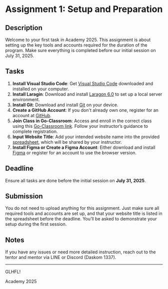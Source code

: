 # Assignment 1: Setup and Preparation

## Description

Welcome to your first task in Academy 2025. This assignment is about setting up the key tools and accounts required for the duration of the program. Make sure everything is completed before our initial session on July 31, 2025.

## Tasks

1. **Install Visual Studio Code**: Get [Visual Studio Code](https://code.visualstudio.com/) downloaded and installed on your computer.
2. **Install Laragin**: Download and install [Laragon 6.0](https://drive.google.com/drive/folders/1WhJGQGW-GkayopMwtS2jcx63RrxvFHFW?usp=drive_link) to set up a local server environment.
3. **Install Git**: Download and install [Git](https://git-scm.com/) on your device.
4. **Create a GitHub Account**: If you don't already own one, register for an account at [GitHub](https://github.com/).
5. **Join Class in Go-Classroom**: Access and enroll in the correct class using this [Go-Classroom link](https://classroom.google.com/c/Nzg5OTc3NDE1NjYy?cjc=e4suay7s). Follow your instructor’s guidance to complete registration.
6. **Input Website Title**: Add your intended website name into the provided [spreadsheet](https://docs.google.com/spreadsheets/d/1k5e1HiOhAybfs_trlh9G_OUYdQNrn7UU/edit?usp=sharing&ouid=100658048134651575020&rtpof=true&sd=true), which will be shared by your instructor.
7. **Install Figma or Create a Figma Account**: Either download and install [Figma](https://www.figma.com/) or register for an account to use the browser version.

## Deadline

Ensure all tasks are done before the initial session on **July 31, 2025**.

## Submission

You do not need to upload anything for this assignment. Just make sure all required tools and accounts are set up, and that your website title is listed in the spreadsheet before the deadline. You’ll be asked to demonstrate your setup during the first session.

## Notes

If you have any issues or need more detailed instruction, reach out to the tentor and mentor via LINE or Discord (Daskom 1337).

---

GLHFL!

Academy 2025
